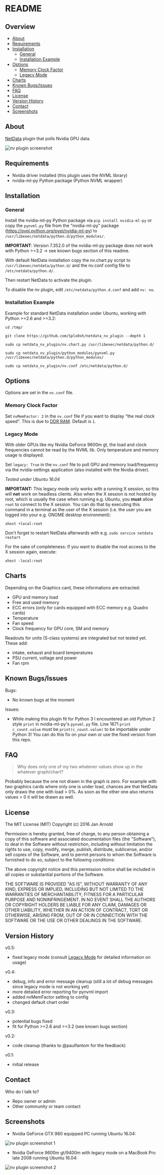 # README #

## Overview ##
<!-- MarkdownTOC depth=0 -->

- [About](#about)
- [Requirements](#requirements)
- [Installation](#installation)
	- [General](#general)
	- [Installation Example](#installation-example)
- [Options](#options)
	- [Memory Clock Factor](#memory-clock-factor)
	- [Legacy Mode](#legacy-mode)
- [Charts](#charts)
- [Known Bugs/Issues](#known-bugsissues)
- [FAQ](#faq)
- [License](#license)
- [Version History](#version-history)
- [Contact](#contact)
- [Screenshots](#screenshots)

<!-- /MarkdownTOC -->

## About ##

[NetData](https://github.com/firehol/netdata/) plugin that polls Nvidia GPU data.

![nv plugin screenshot](http://semper.space/netdata_nv/screenshot00.png "Netdata nv plugin")


## Requirements ##

* Nvidia driver installed (this plugin uses the NVML library)
* nvidia-ml-py Python package (Python NVML wrapper)


## Installation ##

### General ###

Install the nvidia-ml-py Python package via `pip install nvidia-ml-py` or copy the `pynvml.py` file from the "nvidia-ml-py" package (https://pypi.python.org/pypi/nvidia-ml-py) to `/usr/libexec/netdata/python.d/python_modules/`.

**IMPORTANT**: Version 7.352.0 of the nvidia-ml-py package does not work with Python >=3.2 -> see known bugs section of this readme.

With default NetData installation copy the nv.chart.py script to `/usr/libexec/netdata/python.d/` and the nv.conf config file to `/etc/netdata/python.d/`.

Then restart NetData to activate the plugin.

To disable the nv plugin, edit `/etc/netdata/python.d.conf` and add `nv: no`.


### Installation Example ###

Example for standard NetData installation under Ubuntu, working with Python >=2.6 and >=3.2:

```
cd /tmp/

git clone https://github.com/Splo0sh/netdata_nv_plugin --depth 1

sudo cp netdata_nv_plugin/nv.chart.py /usr/libexec/netdata/python.d/

sudo cp netdata_nv_plugin/python_modules/pynvml.py /usr/libexec/netdata/python.d/python_modules/

sudo cp netdata_nv_plugin/nv.conf /etc/netdata/python.d/
```


## Options ##

Options are set in the `nv.conf` file.
### Memory Clock Factor ###

Set `nvMemFactor: 2` in the `nv.conf` file if you want to display "the real clock speed". This is due to [DDR RAM](https://en.wikipedia.org/wiki/DDR_SDRAM#Double_data_rate_.28DDR.29_SDRAM_specification). Default is `1`.


### Legacy Mode ###

With older GPUs like my Nvidia GeForce 9600m gt, the load and clock frequencies cannot be read by the NVML lib. Only temperature and memory usage is displayed.

Set `legacy: True` in the `nv.conf` file to poll GPU and memory load/frequency via the nvidia-settings application (also installed with the Nvidia driver).

*Tested under Ubuntu 16.04*

**IMPORTANT:** This legacy mode only works with a running X session, so this will **not** work on headless clients. Also when the X session is not hosted by root, which is usually the case when running e.g. Ubuntu, you **must** allow `root` to connect to the X session. You can do that by executing this command in a terminal as the user of the X session (i.e. the user you are logged into your e.g. GNOME desktop environment):

`xhost +local:root`

Don't forget to restart NetData afterwards with e.g. `sudo service netdata restart`

For the sake of completeness: If you want to disable the root access to the X session again, execute:

`xhost -local:root`



## Charts ##

Depending on the Graphics card, these informations are extracted:

- GPU and memory load
- Free and used memory
- ECC errors (only for cards equipped with ECC memory e.g. Quadro cards)
- Temperature
- Fan speed
- Clock frequency for GPU core, SM and memory

Readouts for units (S-class systems) are integrated but not tested yet. These add:

- intake, exhaust and board temperatures
- PSU current, voltage and power
- Fan rpm


## Known Bugs/Issues ##

Bugs:
* No known bugs at the moment

Issues:
* While making this plugin fit for Python 3 I encountered an old Python 2 style `print` in nvidia-ml-py's `pynvml.py` file. Line 1671 `print c_count.value` must be `print(c_count.value)` to be importable under Python 3!
You can do this fix on your own or use the fixed version from this repo.


## FAQ ##

> Why does only one of my two whatever values show up in the whatever graph/chart?

Probably because the one not drawn in the graph is zero. For example with two graphics cards where only one is under load, chances are that NetData only draws the one with load > 0%. As soon as the other one also returns values > 0 it will be drawn as well.


## License ##

The MIT License (MIT)
Copyright (c) 2016 Jan Arnold

Permission is hereby granted, free of charge, to any person obtaining a copy of this software and associated documentation files (the "Software"), to deal in the Software without restriction, including without limitation the rights to use, copy, modify, merge, publish, distribute, sublicense, and/or sell copies of the Software, and to permit persons to whom the Software is furnished to do so, subject to the following conditions:

The above copyright notice and this permission notice shall be included in all copies or substantial portions of the Software.

THE SOFTWARE IS PROVIDED "AS IS", WITHOUT WARRANTY OF ANY KIND, EXPRESS OR IMPLIED, INCLUDING BUT NOT LIMITED TO THE WARRANTIES OF MERCHANTABILITY, FITNESS FOR A PARTICULAR PURPOSE AND NONINFRINGEMENT. IN NO EVENT SHALL THE AUTHORS OR COPYRIGHT HOLDERS BE LIABLE FOR ANY CLAIM, DAMAGES OR OTHER LIABILITY, WHETHER IN AN ACTION OF CONTRACT, TORT OR OTHERWISE, ARISING FROM, OUT OF OR IN CONNECTION WITH THE SOFTWARE OR THE USE OR OTHER DEALINGS IN THE SOFTWARE.

## Version History ##

v0.5:
* fixed legacy mode (consult [Legacy Mode](#legacy-mode) for detailed information on usage)

v0.4:
* debug, info and error message cleanup (still a lot of debug messages since legacy mode is not working yet)
* more detailed error reporting for pynvml import
* added nvMemFactor setting to config
* changed default chart order

v0.3:
* potential bugs fixed
* fit for Python >=2.6 and >=3.2 (see known bugs section)

v0.2:
* code cleanup (thanks to @paulfantom for the feedback)

v0.1:
* initial release


## Contact ##

Who do I talk to?

* Repo owner or admin
* Other community or team contact


## Screenshots ##

* Nvidia GeForce GTX 980 equipped PC running Ubuntu 16.04:

![nv plugin screenshot 1](http://semper.space/netdata_nv/screenshot01.png "Netdata nv plugin")


* Nvidia GeForce 9600m gt/9400m with legacy mode on a MacBook Pro late 2008 running Ubuntu 16.04:

![nv plugin screenshot 2](http://semper.space/netdata_nv/screenshot02.png "Netdata nv plugin")

